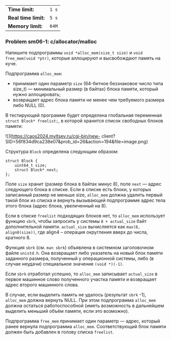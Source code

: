 |                      |       |
|----------------------|-------|
| **Time limit:**      | `1 s` |
| **Real time limit:** | `5 s` |
| **Memory limit:**    | `64M` |


### Problem sm06-1: c/allocator/malloc

Напишите подпрограммы `void *alloc_mem(size_t size)` и `void free_mem(void *ptr)`, которые
аллоцируют и высвобождают память на куче.

Подпрограмма `alloc_mem`:

* принимает один параметр `size` (64-битное беззнаковое число типа size_t) — минимальный размер (в байтах) блока памяти, который нужно аллоцировать;
* возвращает адрес блока памяти не менее чем требуемого размера либо NULL (0).

В тестирующей программе будет определена глобальная переменная `struct Block* freelist;`, в которой
хранится список свободных блоков памяти:

![](https://caos2024.myltsev.ru/cgi-bin/new-
client?SID=56f834d9ca238e07&prob_id=26&action=194&file=image.png)

Структура `Block` определена следующим образом:

    
    
    struct Block {
        uint64_t size;
        struct Block* next;
    };

Поле `size` хранит (размер блока в байтах минус 8), поле `next` — адрес следующего блока в списке.
Если в списке есть блоки, у которых записанный размер не меньше size, `alloc_mem` должна удалить
первый такой блок из списка и вернуть вызывающей подпрограмме адрес тела этого блока (адрес блока,
увеличенный на 8).

Если в списке `freelist` подходящих блоков нет, то `alloc_mem` использует функцию `sbrk`, чтобы
запросить у системы `8 + actual_size` байт дополнительной памяти. `actual_size` вычисляется как
`max(8, align8(size))`, где align4 – операция округления вверх до числа, кратного 8.

Функция `sbrk` (см. `man sbrk`) объявлена в системном заголовочном файле `unistd.h`. Она возвращает
либо указатель на новый блок памяти заданного размера, полученный у операционной системы, либо (в
случае неудачи) специальное значение `(void *)(-1)`.

Если `sbrk` отработал успешно, то `alloc_mem` записывает `actual_size` в первое машинное слово
полученного участка памяти и возвращает адрес второго машинного слова.

В случае, если выделить память не удалось (результат `sbrk` -1), `alloc_mem` должна вернуть NULL.
При этом подпрограмма `alloc_mem` должна остаться работоспособной (иметь возможность в дальнейшем
выделить меньший объём памяти, если это возможно).

Подпрограмма `free_mem` принимает один параметр — адрес, который ранее вернула подпрограмма
`alloc_mem`. Соответствующий блок памяти должен быть добавлен в голову списка `freelist`.

